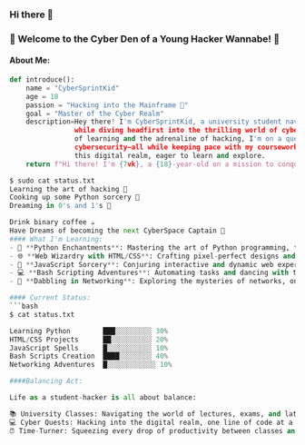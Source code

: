 ### Hi there 👋

<!--
**7vik73/7vik73** is a ✨ _special_ ✨ repository because its `README.md` (this file) appears on your GitHub profile.

Here are some ideas to get you started:

- 🔭 I’m currently working on Hacking and  Bug Bounty
- 🌱 I’m currently learning Python,Rust and Web Development with Little Networking
- 👯 I’m looking to collaborate on ...
- 🤔 I’m looking for help with ...
- 💬 Ask me about ...
- 📫 How to reach me: ...
- 😄 Pronouns: ...
- ⚡ Fun fact: ...
-->
### 👾 Welcome to the Cyber Den of a Young Hacker Wannabe! 👾

#### About Me:
```python
def introduce():
    name = "CyberSprintKid"
    age = 18
    passion = "Hacking into the Mainframe 🚀"
    goal = "Master of the Cyber Realm"
    description=Hey there! I'm CyberSprintKid, a university student navigating the complexities of academia
                while diving headfirst into the thrilling world of cyber exploits. Embracing the wonders
                of learning and the adrenaline of hacking, I'm on a quest to unravel the mysteries of coding and
                cybersecurity—all while keeping pace with my coursework.Join me as I take my first steps into
                this digital realm, eager to learn and explore.
    return f"Hi there! I'm {7vk}, a {18}-year-old on a mission to conquer the digital universe with my keyboard!"

$ sudo cat status.txt
Learning the art of hacking 🎨
Cooking up some Python sorcery 🐍
Dreaming in 0's and 1's 🌌

Drink binary coffee ☕
Have Dreams of becoming the next CyberSpace Captain 🚀
#### What I'm Learning:
- 🐍 **Python Enchantments**: Mastering the art of Python programming, from basics to magical scripts.
- 🌐 **Web Wizardry with HTML/CSS**: Crafting pixel-perfect designs and stylish web pages.
- 🎨 **JavaScript Sorcery**: Conjuring interactive and dynamic web experiences with JavaScript spells.
- 💻 **Bash Scripting Adventures**: Automating tasks and dancing with the command line.
- 🔐 **Dabbling in Networking**: Exploring the mysteries of networks, one packet at a time.

#### Current Status:
```bash
$ cat status.txt

Learning Python        ███░░░░░░░░░ 30%
HTML/CSS Projects      ██░░░░░░░░░░ 20%
JavaScript Spells      █░░░░░░░░░░░ 10%
Bash Scripts Creation  ████░░░░░░░░ 40%
Networking Adventures  █░░░░░░░░░░░░ 10%

####Balancing Act:

Life as a student-hacker is all about balance:

📚 University Classes: Navigating the world of lectures, exams, and late-night study sessions.
💻 Cyber Quests: Hacking into the digital realm, one line of code at a time.
⏰ Time-Turner: Squeezing every drop of productivity between classes and coding.
